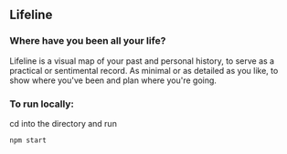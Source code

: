 ## Lifeline

### Where have you been all your life?

Lifeline is a visual map of your past and personal history, to serve as a practical or sentimental record. As minimal or as detailed as you like, to show where you've been and plan where you're going.

### To run locally:

cd into the directory and run

`npm start`
